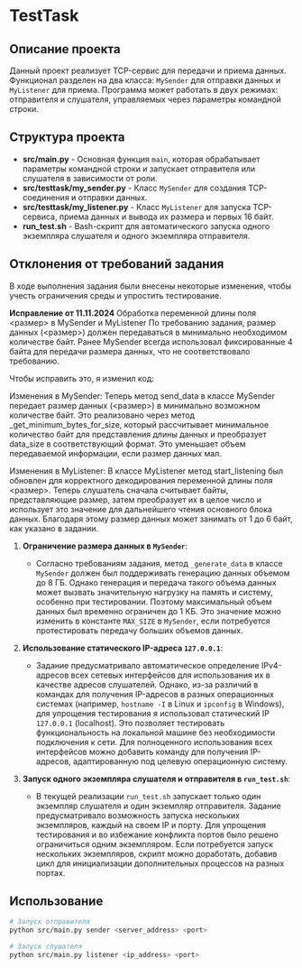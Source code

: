 # TestTask

## Описание проекта

Данный проект реализует TCP-сервис для передачи и приема данных. Функционал разделен на два класса: `MySender` для отправки данных и `MyListener` для приема. Программа может работать в двух режимах: отправителя и слушателя, управляемых через параметры командной строки.

## Структура проекта

- **src/main.py** - Основная функция `main`, которая обрабатывает параметры командной строки и запускает отправителя или слушателя в зависимости от роли.
- **src/testtask/my_sender.py** - Класс `MySender` для создания TCP-соединения и отправки данных.
- **src/testtask/my_listener.py** - Класс `MyListener` для запуска TCP-сервиса, приема данных и вывода их размера и первых 16 байт.
- **run_test.sh** - Bash-скрипт для автоматического запуска одного экземпляра слушателя и одного экземпляра отправителя.


## Отклонения от требований задания

В ходе выполнения задания были внесены некоторые изменения, чтобы учесть ограничения среды и упростить тестирование. 

**Исправление от 11.11.2024**
Обработка переменной длины поля <размер> в MySender и MyListener
По требованию задания, размер данных (<размер>) должен передаваться в минимально необходимом количестве байт. Ранее MySender всегда использовал фиксированные 4 байта для передачи размера данных, что не соответствовало требованию.

Чтобы исправить это, я изменил код:

Изменения в MySender: Теперь метод send_data в классе MySender передает размер данных (<размер>) в минимально возможном количестве байт. Это реализовано через метод _get_minimum_bytes_for_size, который рассчитывает минимальное количество байт для представления длины данных и преобразует data_size в соответствующий формат. Это уменьшает объем передаваемой информации, если размер данных мал.

Изменения в MyListener: В классе MyListener метод start_listening был обновлен для корректного декодирования переменной длины поля <размер>. Теперь слушатель сначала считывает байты, представляющие размер, затем преобразует их в целое число и использует это значение для дальнейшего чтения основного блока данных. Благодаря этому размер данных может занимать от 1 до 6 байт, как указано в задании.

1. **Ограничение размера данных в `MySender`**:
   - Согласно требованиям задания, метод `_generate_data` в классе `MySender` должен был поддерживать генерацию данных объемом до 8 ГБ. Однако генерация и передача такого объема данных может вызвать значительную нагрузку на память и систему, особенно при тестировании. Поэтому максимальный объем данных был временно ограничен до 1 КБ. Это значение можно изменить в константе `MAX_SIZE` в `MySender`, если потребуется протестировать передачу больших объемов данных.

2. **Использование статического IP-адреса `127.0.0.1`**:
   - Задание предусматривало автоматическое определение IPv4-адресов всех сетевых интерфейсов для использования их в качестве адресов слушателей. Однако, из-за различий в командах для получения IP-адресов в разных операционных системах (например, `hostname -I` в Linux и `ipconfig` в Windows), для упрощения тестирования я использовал статический IP `127.0.0.1` (localhost). Это позволяет тестировать функциональность на локальной машине без необходимости подключения к сети. Для полноценного использования всех интерфейсов можно добавить команду для получения IP-адресов, адаптированную под целевую операционную систему.
  
3. **Запуск одного экземпляра слушателя и отправителя в `run_test.sh`**:
   - В текущей реализации `run_test.sh` запускает только один экземпляр слушателя и один экземпляр отправителя. Задание предусматривало возможность запуска нескольких экземпляров, каждый на своем IP и порту. Для упрощения тестирования и во избежание конфликта портов было решено ограничиться одним экземпляром. Если потребуется запуск нескольких экземпляров, скрипт можно доработать, добавив цикл для инициализации дополнительных процессов на разных портах.

## Использование

```bash
# Запуск отправителя
python src/main.py sender <server_address> <port>

# Запуск слушателя
python src/main.py listener <ip_address> <port>


